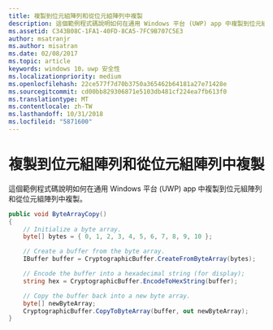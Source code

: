 ```yaml
---
title: 複製到位元組陣列和從位元組陣列中複製
description: 這個範例程式碼說明如何在通用 Windows 平台 (UWP) app 中複製到位元組陣列和從位元組陣列中複製。
ms.assetid: C343B08C-1FA1-40FD-8CA5-7FC9B707C5E3
author: msatranjr
ms.author: misatran
ms.date: 02/08/2017
ms.topic: article
keywords: windows 10，uwp 安全性
ms.localizationpriority: medium
ms.openlocfilehash: 22ce577f7d70b3750a365462b64181a27e71428e
ms.sourcegitcommit: cd00bb829306871e5103db481cf224ea7fb613f0
ms.translationtype: MT
ms.contentlocale: zh-TW
ms.lasthandoff: 10/31/2018
ms.locfileid: "5871600"
---
```

# <a name="copy-to-and-from-byte-arrays"></a>複製到位元組陣列和從位元組陣列中複製



這個範例程式碼說明如何在通用 Windows 平台 (UWP) app 中複製到位元組陣列和從位元組陣列中複製。

```cs
public void ByteArrayCopy()
{
    // Initialize a byte array.
    byte[] bytes = { 0, 1, 2, 3, 4, 5, 6, 7, 8, 9, 10 };

    // Create a buffer from the byte array.
    IBuffer buffer = CryptographicBuffer.CreateFromByteArray(bytes);

    // Encode the buffer into a hexadecimal string (for display);
    string hex = CryptographicBuffer.EncodeToHexString(buffer);

    // Copy the buffer back into a new byte array.
    byte[] newByteArray;
    CryptographicBuffer.CopyToByteArray(buffer, out newByteArray);
}
```